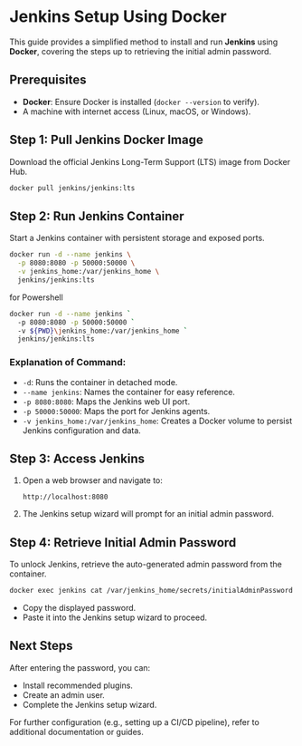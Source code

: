 # Jenkins Setup Using Docker

This guide provides a simplified method to install and run **Jenkins** using **Docker**, covering the steps up to retrieving the initial admin password.

## Prerequisites

- **Docker**: Ensure Docker is installed (`docker --version` to verify).
- A machine with internet access (Linux, macOS, or Windows).

## Step 1: Pull Jenkins Docker Image

Download the official Jenkins Long-Term Support (LTS) image from Docker Hub.

```bash
docker pull jenkins/jenkins:lts
```

## Step 2: Run Jenkins Container

Start a Jenkins container with persistent storage and exposed ports.

```bash
docker run -d --name jenkins \
  -p 8080:8080 -p 50000:50000 \
  -v jenkins_home:/var/jenkins_home \
  jenkins/jenkins:lts
```

for Powershell

```bash
docker run -d --name jenkins `
  -p 8080:8080 -p 50000:50000 `
  -v ${PWD}\jenkins_home:/var/jenkins_home `
  jenkins/jenkins:lts

```

### Explanation of Command:

- `-d`: Runs the container in detached mode.
- `--name jenkins`: Names the container for easy reference.
- `-p 8080:8080`: Maps the Jenkins web UI port.
- `-p 50000:50000`: Maps the port for Jenkins agents.
- `-v jenkins_home:/var/jenkins_home`: Creates a Docker volume to persist Jenkins configuration and data.

## Step 3: Access Jenkins

1. Open a web browser and navigate to:
   ```
   http://localhost:8080
   ```
2. The Jenkins setup wizard will prompt for an initial admin password.

## Step 4: Retrieve Initial Admin Password

To unlock Jenkins, retrieve the auto-generated admin password from the container.

```bash
docker exec jenkins cat /var/jenkins_home/secrets/initialAdminPassword
```

- Copy the displayed password.
- Paste it into the Jenkins setup wizard to proceed.

## Next Steps

After entering the password, you can:

- Install recommended plugins.
- Create an admin user.
- Complete the Jenkins setup wizard.

For further configuration (e.g., setting up a CI/CD pipeline), refer to additional documentation or guides.
